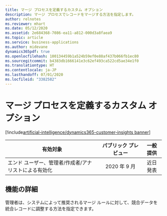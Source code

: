 ```yaml
---
title: マージ プロセスを定義するカスタム オプション
description: マージ プロセスでレコードをマージする方法を指定します。
author: relnotes
ms.reviewer: mhart
ms.date: 05/12/2020
ms.assetid: 2e684368-7086-ea11-a812-000d3a8faea9
ms.topic: article
ms.service: business-applications
ms.author: midevane
dynamics365pdf: true
ms.openlocfilehash: 100134459b1a524b59ef0e88af437b066fb1ec80
ms.sourcegitcommit: b4383db1666141e3c62ef493ca522cd5ae34e1f0
ms.translationtype: HT
ms.contentlocale: ja-JP
ms.lasthandoff: 07/01/2020
ms.locfileid: "3382582"
---
```

# <a name="custom-options-to-define-the-merge-process"></a>マージ プロセスを定義するカスタム オプション
[!include[artificial-intelligence/dynamics365-customer-insights banner](../includes/artificial-intelligence/dynamics365-customer-insights.md)]

| 有効対象    |  パブリック プレビュー | 一般提供 | 
| ---------- | :----------: |:----------: |
|エンド ユーザー、管理者/作成者/アナリストによる有効化|2020 年 9 月| 近日発表|






## <a name="feature-details"></a>機能の詳細
<!--feature detail start -->
管理者は、システムによって推奨されるマージ ルールに対して、競合データを統合レコードに調整する方法を指定できます。
<!--feature detail end -->









